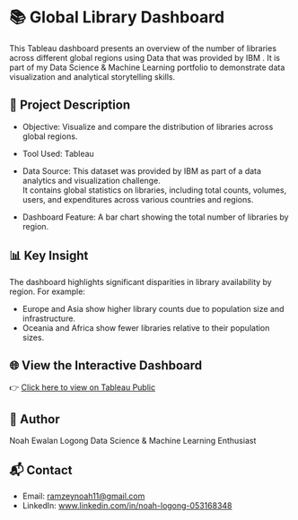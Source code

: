 # 📚 Global Library Dashboard

This Tableau dashboard presents an overview of the number of libraries across different global regions using Data that was provided by IBM . It is part of my Data Science & Machine Learning portfolio to demonstrate data visualization and analytical storytelling skills.

## 🧩 Project Description

- Objective: Visualize and compare the distribution of libraries across global regions.
- Tool Used: Tableau
- Data Source:
              This dataset was provided by IBM as part of a data analytics and visualization challenge.  
              It contains global statistics on libraries, including total counts, volumes, users, and expenditures across various countries and regions.

- Dashboard Feature: A bar chart showing the total number of libraries by region.

## 📊 Key Insight

The dashboard highlights significant disparities in library availability by region. For example:
- Europe and Asia show higher library counts due to population size and infrastructure.
- Oceania and Africa show fewer libraries relative to their population sizes.


## 🌐 View the Interactive Dashboard

👉 [Click here to view on Tableau Public](https://public.tableau.com/views/countrydetails_17503223257800/CountryDetailsbyRegion?:language=en-US&publish=yes&:sid=&:redirect=auth&:display_count=n&:origin=viz_share_link)
## 📌 Author
Noah Ewalan Logong
Data Science & Machine Learning Enthusiast


## 📬 Contact

- Email: ramzeynoah11@gmail.com  
- LinkedIn: www.linkedin.com/in/noah-logong-053168348
